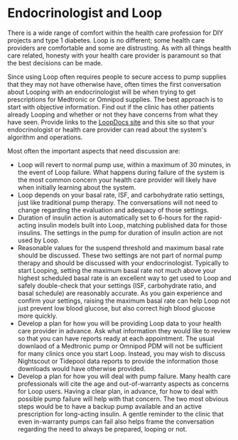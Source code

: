 # Endocrinologist and Loop

There is a wide range of comfort within the health care profession for DIY projects and type 1 diabetes. Loop is no different; some health care providers are comfortable and some are distrusting. As with all things health care related, honesty with your health care provider is paramount so that the best decisions can be made.

Since using Loop often requires people to secure access to pump supplies that they may not have otherwise have, often times the first conversation about Looping with an endocrinologist will be when trying to get prescriptions for Medtronic or Omnipod supplies. The best approach is to start with objective information. Find out if the clinic has other patients already Looping and whether or not they have concerns from what they have seen. Provide links to the [LoopDocs site](http://loopdocs.org) and this site so that your endocrinologist or health care provider can read about the system's algorithm and operations.

Most often the important aspects that need discussion are:

* Loop will revert to normal pump use, within a maximum of 30 minutes, in the event of Loop failure.  What happens during failure of the system is the most common concern your health care provider will likely have when initially learning about the system.
* Loop depends on your basal rate, ISF, and carbohydrate ratio settings, just like traditional pump therapy. The conversations will not need to change regarding the evaluation and adequacy of those settings.
* Duration of insulin action is automatically set to 6-hours for the rapid-acting insulin models built into Loop, matching published data for those insulins. The settings in the pump for duration of insulin action are not used by Loop.
* Reasonable values for the suspend threshold and maximum basal rate should be discussed.  These two settings are not part of normal pump therapy and should be discussed with your endocrinologist. Typically to start Looping, setting the maximum basal rate not much above your highest scheduled basal rate is an excellent way to get used to Loop and safely double-check that your settings (ISF, carbohydrate ratio, and basal schedule) are reasonably accurate.  As you gain experience and confirm your settings, raising the maximum basal rate can help Loop not just prevent low blood glucose, but also correct high blood glucose more quickly.
* Develop a plan for how you will be providing Loop data to your health care provider in advance.  Ask what information they would like to review so that you can have reports ready at each appointment. The usual downlaod of a Medtronic pump or Omnipod PDM will not be sufficient for many clinics once you start Loop.  Instead, you may wish to discuss Nightscout or Tidepool data reports to provide the information those downloads would have otherwise provided.
* Develop a plan for how you will deal with pump failure. Many health care professionals will cite the age and out-of-warranty aspects as concerns for Loop users. Having a clear plan, in advance, for how to deal with possible pump failure will help with that concern. The two most obvious steps would be to have a backup pump available and an active prescription for long-acting insulin. A gentle reminder to the clinic that even in-warranty pumps can fail also helps frame the conversation regarding the need to always be prepared, looping or not.



